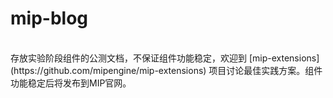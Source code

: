 # mip-blog
<br>
存放实验阶段组件的公测文档，不保证组件功能稳定，欢迎到 [mip-extensions](https://github.com/mipengine/mip-extensions)  项目讨论最佳实践方案。组件功能稳定后将发布到MIP官网。
